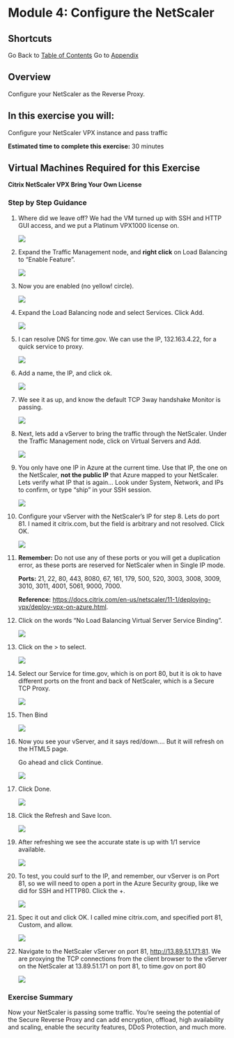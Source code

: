 # Module 4: Configure the NetScaler

## Shortcuts

Go Back to [Table of Contents](../)
Go to [Appendix](../LabGuideAppendix)

## Overview

Configure your NetScaler as the Reverse Proxy.

## In this exercise you will:

Configure your NetScaler VPX instance and pass traffic

**Estimated time to complete this exercise:** 30 minutes

## Virtual Machines Required for this Exercise

**Citrix NetScaler VPX Bring Your Own License**

### Step by Step Guidance

1. Where did we leave off? We had the VM turned up with SSH and HTTP GUI access, and we put a Platinum VPX1000 license on.

    ![](./Images/WhereDidWeLeaveOff.PNG)

2. Expand the Traffic Management node, and **right click** on Load Balancing to “Enable Feature”.

    ![](./Images/EnableTrafficManagement.PNG)

3. Now you are enabled (no yellow! circle).

    ![](./Images/AfterEnableTrafficManagement.PNG)

4. Expand the Load Balancing node and select Services. Click Add.

    ![](./Images/AddServices.PNG)

5. I can resolve DNS for time.gov. We can use the IP, 132.163.4.22, for a quick service to proxy.

    ![](./Images/Pingtime.gov.PNG)

6.  Add a name, the IP, and click ok.   

    ![](./Images/AddServiceDetails.PNG)

7. We see it as up, and know the default TCP 3way handshake Monitor is passing.

    ![](./Images/ServiceisUp.PNG)

8. Next, lets add a vServer to bring the traffic through the NetScaler. Under the Traffic Management node, click on Virtual Servers and Add.

    ![](./Images/AddvServer.PNG)

9. You only have one IP in Azure at the current time. Use that IP, the one on the NetScaler, **not the public IP** that Azure mapped to your NetScaler. Lets verify what IP that is again… Look under System, Network, and IPs to confirm, or type “ship” in your SSH session.

    ![](./Images/IPonNetScaler.PNG) 

10. Configure your vServer with the NetScaler’s IP for step 8. Lets do port 81. I named it citrix.com, but the field is arbitrary and not resolved. Click OK. 

    ![](./Images/vServerDetails.PNG)

11. **Remember:** Do not use any of these ports or you will get a duplication error, as these ports are reserved for NetScaler when in Single IP mode.

    **Ports:** 21, 22, 80, 443, 8080, 67, 161, 179, 500, 520, 3003, 3008, 3009, 3010, 3011, 4001, 5061, 9000, 7000.

    **Reference:** https://docs.citrix.com/en-us/netscaler/11-1/deploying-vpx/deploy-vpx-on-azure.html. 

12. Click on the words “No Load Balancing Virtual Server Service Binding”.

    ![](./Images/NoLoadBalancedVirtualServerBinding.PNG)

13. Click on the > to select.  

    ![](./Images/SelectBinding.PNG)

14. Select our Service for time.gov, which is on port 80, but it is ok to have different ports on the front and back of NetScaler, which is a Secure TCP Proxy.

    ![](./Images/SelectService.PNG)

15. Then Bind

    ![](./Images/BindService.PNG)

16. Now you see your vServer, and it says red/down….    But it will refresh on the HTML5 page.

    Go ahead and click Continue.

    ![](./Images/ClickContinue.PNG)

17. Click Done.

    ![](./Images/ClickDoneonvServer.PNG)

18. Click the Refresh and Save Icon.

    ![](./Images/ClickRefresh.PNG)

19. After refreshing we see the accurate state is up with 1/1 service available.  

    ![](./Images/vServerisUp.PNG)

20. To test, you could surf to the IP, and remember, our vServer is on Port 81, so we will need to open a port in the Azure Security group, like we did for SSH and HTTP80. Click the +.

    ![](./Images/AddPort81SecurityRule.PNG)

21. Spec it out and click OK. I called mine citrix.com, and specified port 81, Custom, and allow.

    ![](./Images/EnterSecurityRuleforPort81Details.PNG)

22. Navigate to the NetScaler vServer on port 81, http://13.89.51.171:81. We are proxying the TCP connections from the client browser to the vServer on the NetScaler at 13.89.51.171 on port 81, to time.gov on port 80

    ![](./Images/NavigatetovServer.PNG)

### Exercise Summary

Now your NetScaler is passing some traffic. You’re seeing the potential of the Secure Reverse Proxy and can add encryption, offload, high availability and scaling, enable the security features, DDoS Protection, and much more.




